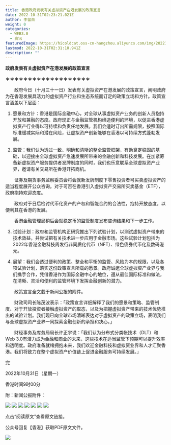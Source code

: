 ```yaml
---
title: 香港政府发表有关虚拟资产在港发展的政策宣言
date: 2022-10-31T02:23:21.021Z
author: 李留白
weight: 0
categories:
  - WEB3.0
  - 资讯
featuredImage: https://hicoldcat.oss-cn-hangzhou.aliyuncs.com/img/202210311023577.png
lastmod: 2022-10-31T02:31:10.941Z
description: ""
---
```


**政府发表有关虚拟资产在港发展的政策宣言**

**＊＊＊＊＊＊＊＊＊＊＊＊＊＊＊＊＊＊＊**

　　政府今日（十月三十一日）发表有关虚拟资产在港发展的政策宣言，阐明政府为在香港发展具活力的虚拟资产行业和生态系统而订定的政策立场和方针。政策宣言涵盖以下层面：

1. 愿景和方针：香港是国际金融中心，对全球从事虚拟资产业务的创新人员抱持开放和兼融的态度。政府现正与金融监管机构缔造便利的环境，以促进香港虚拟资产行业得以可持续和负责任地发展。我们会适时订出所需规限，按照国际标准缓减实际和潜在风险，让虚拟资产创新能够在香港以可持续方式蓬勃发展。

2. 监管：我们认为透过一致、明确和清晰的整全监管框架，有助奠定稳固的基础，以迎接由全球虚拟资产急速发展所带来的金融创新和科技发展。在加紧筹备新虚拟资产服务提供者发牌制度的同时，我们也乐意联系全球虚拟资产业界，邀请有关交易所在香港开拓商机。

　　证券及期货事务监察委员会将会就新发牌制度下零售投资者可买卖虚拟资产的适当程度展开公众咨询。对于可否在香港引入虚拟资产交易所买卖基金（ETF），政府抱持欢迎态度。

　　政府对于日后检讨代币化资产的产权和智能合约的合法性，抱持开放态度，以便利其在香港的发展。

　　香港金融管理局稍后会就稳定币的监管制度发布咨询结果和下一步工作。

3. 试验计划：政府和监管机构正研究推出下列试验计划，以测试虚拟资产带来的技术效益，并尝试把有关技术进一步应用于金融市场。这些试验计划包括为2022年香港金融科技周发行非同质化代币（NFT）、绿色债券代币化及数码港元。

4. 展望：我们会透过便利的政策、整全和平衡的监管、风险为本的规限，以及各项试验计划，落实这份政策宣言所载的愿景。政府诚邀全球虚拟资产业界与我们携手合作，凭借香港作为国际金融中心的地位，遵从最佳国际标准和做法，在清晰、灵活和便利的监管环境下发挥金融创新的潜力。

　　政策宣言全文载于新闻公报的附件。

　　财政司司长陈茂波表示：「政策宣言详细解释了我们的愿景和策略、监管制度、对于开放投资者接触虚拟资产的取态，以及为把握虚拟资产带来的技术优势推出的试验计划。我们现已向全球市场清晰表达对于虚拟资产的政策立场，表明我们与全球虚拟资产业界一同探索金融创新的承担和决心。」

　　财经事务及库务局局长许正宇说：「我们认为分布式分类帐技术（DLT）和Web 3.0有潜力成为金融和商业的未来，这些技术在适当监管下预期可以提升效率和透明度。政府准备就绪拥抱未来，我们欢迎金融科技和虚拟资业界和人才汇聚香港。我们将致力在整个虚拟资产价值链上促进金融服务可持续发展。」

 完

2022年10月31日（星期一）

香港时间9时00分

附：新闻公报附件：

![](https://hicoldcat.oss-cn-hangzhou.aliyuncs.com/img/202210311029518.png)
![](https://hicoldcat.oss-cn-hangzhou.aliyuncs.com/img/202210311029519.png)
![](https://hicoldcat.oss-cn-hangzhou.aliyuncs.com/img/202210311029520.png)
![](https://hicoldcat.oss-cn-hangzhou.aliyuncs.com/img/202210311029521.png)
![](https://hicoldcat.oss-cn-hangzhou.aliyuncs.com/img/202210311029522.png)
![](https://hicoldcat.oss-cn-hangzhou.aliyuncs.com/img/202210311029523.png)
![](https://hicoldcat.oss-cn-hangzhou.aliyuncs.com/img/202210311029524.png)

点击“阅读原文”查看原文链接。

公众号回复【香港】获取PDF原文文件。

![](https://hicoldcat.oss-cn-hangzhou.aliyuncs.com/img/my.png)

